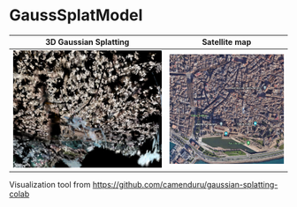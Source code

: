 # GaussSplatModel

3D Gaussian Splatting      |  Satellite map
:-------------------------:|:-------------------------:
![](/out_media/3Dmap.png)  |  ![](/out_media/Sat_map.png)

Visualization tool from https://github.com/camenduru/gaussian-splatting-colab

